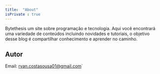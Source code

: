 ```yaml
---
title:  "About"
isPrivate : true
---
```


Bytethesis um site sobre programação e tecnologia. Aqui você encontrará uma variedade de conteúdos incluindo novidades e tutoriais, o objetivo desse blog é compartilhar conhecimento e aprender no caminho.

## Autor
Email: ryan.costasousa01@gmail.com`